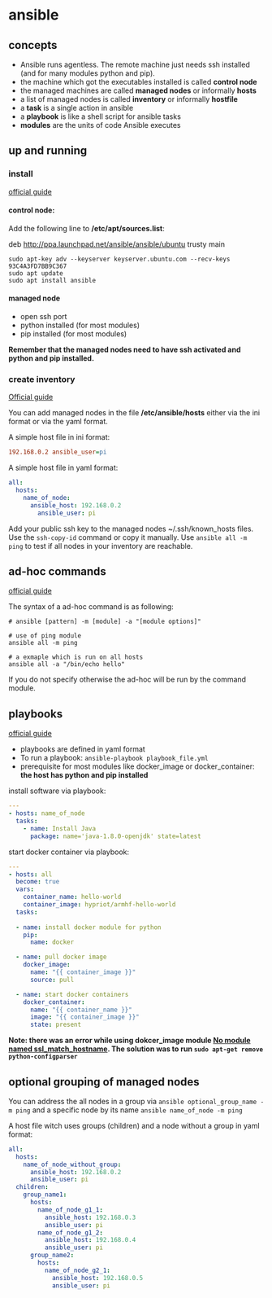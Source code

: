 # ansible

## concepts

- Ansible runs agentless. The remote machine just needs ssh installed (and for many modules python and pip).
- the machine which got the executables installed is called **control node**
- the managed machines are called **managed nodes** or informally **hosts**
- a list of managed nodes is called **inventory** or informally **hostfile**
- a **task** is a single action in ansible
- a **playbook** is like a shell script for ansible tasks
- **modules** are the units of code Ansible executes

## up and running

### install
[official guide](https://docs.ansible.com/ansible/latest/installation_guide/intro_installation.html#installing-ansible-on-debian)

#### control node:

Add the following line to **/etc/apt/sources.list**:

deb http://ppa.launchpad.net/ansible/ansible/ubuntu trusty main

```shell
sudo apt-key adv --keyserver keyserver.ubuntu.com --recv-keys 93C4A3FD7BB9C367
sudo apt update
sudo apt install ansible
```

#### managed node

- open ssh port
- python installed (for most modules)
- pip installed (for most modules)


**Remember that the managed nodes need to have ssh activated and python and pip installed.**

### create inventory

[Official guide](https://docs.ansible.com/ansible/latest/user_guide/intro_inventory.html)

You can add managed nodes in the file **/etc/ansible/hosts** either via the ini format or via the yaml format.

A simple host file in ini format:

```ini
192.168.0.2 ansible_user=pi
```

A simple host file in yaml format:

```yaml
all:
  hosts:
    name_of_node:
      ansible_host: 192.168.0.2
        ansible_user: pi
```

Add your public ssh key to the managed nodes ~/.ssh/known_hosts files. Use the `ssh-copy-id` command or copy it manually. Use `ansible all -m ping` to test if all nodes in your inventory are reachable. 


## ad-hoc commands

[official guide](https://docs.ansible.com/ansible/latest/user_guide/intro_adhoc.html#intro-adhoc)

The syntax of a ad-hoc command is as following:

```shell
# ansible [pattern] -m [module] -a "[module options]"

# use of ping module
ansible all -m ping

# a exmaple which is run on all hosts 
ansible all -a "/bin/echo hello"
```

If you do not specify otherwise the ad-hoc will be run by the command module.

## playbooks

[official guide](https://docs.ansible.com/ansible/latest/user_guide/playbooks.html#working-with-playbooks)

- playbooks are defined in yaml format
- To run a playbook: `ansible-playbook playbook_file.yml`
- prerequisite for most modules like docker_image or docker_container: **the host has python and pip installed**

install software via playbook:

```yml
---
- hosts: name_of_node
  tasks:
    - name: Install Java
      package: name='java-1.8.0-openjdk' state=latest
```

start docker container via playbook:

```yml
---
- hosts: all
  become: true
  vars:
    container_name: hello-world
    container_image: hypriot/armhf-hello-world
  tasks:
  
  - name: install docker module for python
    pip:
      name: docker

  - name: pull docker image
    docker_image:
      name: "{{ container_image }}"
      source: pull

  - name: start docker containers
    docker_container:
      name: "{{ container_name }}"
      image: "{{ container_image }}"
      state: present
```

**Note: there was an error while using dokcer_image module [No module named ssl_match_hostname](https://github.com/docker/docker-py/issues/1502). The solution was to run `sudo apt-get remove python-configparser`**

## optional grouping of managed nodes

You can address the all nodes in a group via `ansible optional_group_name -m ping` and a specific node by its name `ansible name_of_node -m ping`

A host file witch uses groups (children) and a node without a group in yaml format:

```yaml
all:
  hosts:
    name_of_node_without_group:
      ansible_host: 192.168.0.2
      ansible_user: pi
  children:
    group_name1:
      hosts:
        name_of_node_g1_1:
          ansible_host: 192.168.0.3
          ansible_user: pi
        name_of_node_g1_2:
          ansible_host: 192.168.0.4
          ansible_user: pi
      group_name2:
        hosts:
          name_of_node_g2_1:
            ansible_host: 192.168.0.5
            ansible_user: pi
```
